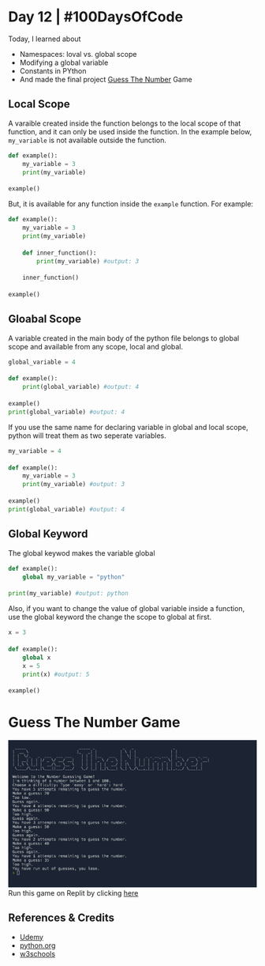 # Day 12 | #100DaysOfCode

Today, I learned about
- Namespaces: loval vs. global scope
- Modifying a global variable
- Constants in PYthon
- And made the final project [Guess The Number](https://replit.com/@nabinbhatt/guess-the-number?output=1&embed=1) Game

## Local Scope

A varaible created inside the function belongs to the local scope of that function, and it can only be used inside the function. In the example below, `my_variable` is not available outside the function.

```python
def example():
    my_variable = 3
    print(my_variable)

example()
```

But, it is available for any function inside the `example` function. For example:

```python
def example():
    my_variable = 3
    print(my_variable)

    def inner_function():
        print(my_variable) #output: 3

    inner_function()

example()
```

## Gloabal Scope

A variable created in the main body of the python file belongs to global scope and available from any scope, local and global.

```python
global_variable = 4

def example():
    print(global_variable) #output: 4

example()
print(global_variable) #output: 4
```

If you use the same name for declaring variable in global and local scope, python will treat them as two seperate variables.

```python
my_variable = 4

def example():
    my_variable = 3
    print(my_variable) #output: 3

example()
print(global_variable) #output: 4
```

## Global Keyword
The global keywod makes the variable global

```python
def example():
    global my_variable = "python"

print(my_variable) #output: python
```

Also, if you want to change the value of global variable inside a function, use the global keyword the change the scope to global at first.

```python
x = 3

def example():
    global x
    x = 5
    print(x) #output: 5

example()
```
# Guess The Number Game
![Guess The Number](screenshot.jpeg)
Run this game on Replit by clicking [here](https://replit.com/@nabinbhatt/guess-the-number?output=1&embed=1)

## References & Credits
- [Udemy](https://www.udemy.com/course/100-days-of-code/)
- [python.org](https://docs.python.org/3/tutorial/classes.html#python-scopes-and-namespaces)
- [w3schools](https://www.w3schools.com/python/python_scope.asp)